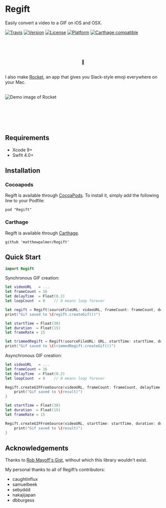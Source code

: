 # Regift
Easily convert a video to a GIF on iOS and OSX.

[![Travis](https://travis-ci.org/matthewpalmer/Regift.svg?branch=master)](https://travis-ci.org/matthewpalmer/Regift)
[![Version](https://img.shields.io/cocoapods/v/Regift.svg?style=flat)](http://cocoadocs.org/docsets/Regift)
[![License](https://img.shields.io/cocoapods/l/Regift.svg?style=flat)](http://cocoadocs.org/docsets/Regift)
[![Platform](https://img.shields.io/cocoapods/p/Regift.svg?style=flat)](http://cocoadocs.org/docsets/Regift)
[![Carthage compatible](https://img.shields.io/badge/Carthage-compatible-4BC51D.svg?style=flat)](https://github.com/Carthage/Carthage)

<br />
<br />
<br />

<p align="center">
  🚀
  <br/>
  <br/>

  I also make <a href="http://matthewpalmer.net/rocket" alt="Download Rocket for free" title="Rocket home page">Rocket</a>, an app that gives you Slack-style emoji everywhere on your Mac.

  <br />

  <img alt="Demo image of Rocket" title="Rocket provides better emoji on Macs" src="http://matthewpalmer.net/rocket/screenshot.gif" />
</p>

<br/>
<br />
<br />
<br />

## Requirements

- Xcode 9+
- Swfit 4.0+

## Installation
### Cocoapods

Regift is available through [CocoaPods](http://cocoapods.org). To install it, simply add the following line to your Podfile:

```
pod "Regift"
```

### Carthage

Regift is available through [Carthage](https://github.com/Carthage/Carthage).

```
github 'matthewpalmer/Regift'
```

## Quick Start

```swift
import Regift
```

Synchronous GIF creation:

```swift
let videoURL   = ...
let frameCount = 16
let delayTime  = Float(0.2)
let loopCount  = 0    // 0 means loop forever

let regift = Regift(sourceFileURL: videoURL, frameCount: frameCount, delayTime: delayTime, loopCount: loopCount)
print("Gif saved to \(regift.createGif())")

let startTime = Float(30)
let duration  = Float(15)
let frameRate = 15

let trimmedRegift = Regift(sourceFileURL: URL, startTime: startTime, duration: duration, frameRate: frameRate, loopCount: loopCount)
print("Gif saved to \(trimmedRegift.createGif())")
```

Asynchronous GIF creation:

```swift
let videoURL   = ...
let frameCount = 16
let delayTime  = Float(0.2)
let loopCount  = 0    // 0 means loop forever

Regift.createGIFFromSource(videoURL, frameCount: frameCount, delayTime: delayTime) { (result) in
    print("Gif saved to \(result)")
}

let startTime = Float(30)
let duration  = Float(15)
let frameRate = 15

Regift.createGIFFromSource(videoURL, startTime: startTime, duration: duration, frameRate: frameRate) { (result) in
    print("Gif saved to \(result)")
}
```

## Acknowledgements
Thanks to [Rob Mayoff's Gist](https://gist.github.com/mayoff/4969104), without which this library wouldn't exist.

My personal thanks to all of Regift’s contributors:

* caughtinflux
* samuelbeek
* sebyddd
* nakajijapan
* dbburgess
